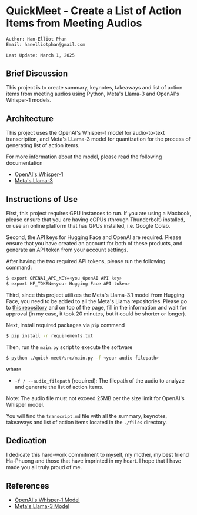 # QuickMeet - Create a List of Action Items from Meeting Audios

```bash
Author: Han-Elliot Phan
Email: hanelliotphan@gmail.com

Last Update: March 1, 2025
```

## Brief Discussion
This project is to create summary, keynotes, takeaways and list of action items 
from meeting audios using Python, Meta's Llama-3 and OpenAI's Whisper-1 models.

## Architecture
This project uses the OpenAI's Whisper-1 model for audio-to-text transcription, 
and Meta's LLama-3 model for quantization for the process of generating list of 
action items.

For more information about the model, please read the following documentation
- [OpenAI's Whisper-1](https://platform.openai.com/docs/guides/speech-to-text)
- [Meta's Llama-3](https://huggingface.co/meta-llama/Llama-3.1-8B-Instruct)

## Instructions of Use

First, this project requires GPU instances to run. If you are using a Macbook, 
please ensure that you are having eGPUs (through Thunderbolt) installed, or use 
an online platform that has GPUs installed, i.e. Google Colab.

Second, the API keys for Hugging Face and OpenAI are required. Please ensure that 
you have created an account for both of these products, and generate an API 
token from your account settings.

After having the two required API tokens, please run the following command:
```bash
$ export OPENAI_API_KEY=<you OpenAI API key>
$ export HF_TOKEN=<your Hugging Face API token>
```

Third, since this project utilizes the Meta's Llama-3.1 model from Hugging Face, 
you need to be added to all the Meta's Llama repositories. Please go to 
[this repository](https://huggingface.co/meta-llama/Llama-3.1-8B-Instruct) and 
on top of the page, fill in the information and wait for approval (in my case, 
it took 20 minutes, but it could be shorter or longer).

Next, install required packages via `pip` command
```bash
$ pip install -r requirements.txt
```

Then, run the `main.py` script to execute the software
```bash
$ python ./quick-meet/src/main.py -f <your audio filepath>
```

where
- `-f / --audio_filepath` (required): The filepath of the audio to analyze and generate the list of action items.

Note: The audio file must not exceed 25MB per the size limit for OpenAI's Whisper model.

You will find the `transcript.md` file with all the summary, keynotes, takeaways and list of action items located 
in the `./files` directory.

## Dedication
I dedicate this hard-work commitment to myself, my mother, my best friend Ha-Phuong and those that have imprinted 
in my heart. I hope that I have made you all truly proud of me.

## References
- [OpenAI's Whisper-1 Model](https://platform.openai.com/docs/guides/speech-to-text)
- [Meta's Llama-3 Model](https://huggingface.co/meta-llama/Llama-3.1-8B-Instruct)
